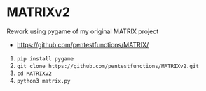 # MATRIXv2
Rework using pygame of my original MATRIX project
- https://github.com/pentestfunctions/MATRIX/

1. `pip install pygame`
2. `git clone https://github.com/pentestfunctions/MATRIXv2.git`
3. `cd MATRIXv2`
4. `python3 matrix.py`
